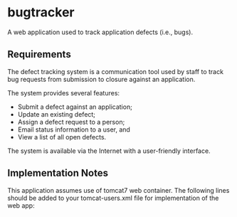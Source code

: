 bugtracker
==========

A web application used to track application defects (i.e., bugs).

Requirements
------------

The defect tracking system is a communication tool used by staff to track bug requests from
submission to closure against an application.

The system provides several features:

 * Submit a defect against an application;
 * Update an existing defect;
 * Assign a defect request to a person;
 * Email status information to a user, and
 * View a list of all open defects.

The system is available via the Internet with a user-friendly interface.

Implementation Notes
--------------------

This application assumes use of tomcat7 web container. The following lines should be added to your
tomcat-users.xml file for implementation of the web app:

<pre>
    <!-- This section contains roles and users for the bugtracker web app -->
      <role rolename="bug-qa"/>
      <role rolename="bug-mngr"/>
      <role rolename="bug-dev"/>
      <user username="marge" password="kiss" roles="bug-mngr"/>
      <user username="burns" password="money" roles="bug-mngr"/>
      <user username="bart"  password="cowabunga" roles="bug-dev"/>
      <user username="lisa"  password="flute" roles="bug-dev"/>
      <user username="barney" password="burp" roles="bug-qa"/>
      <user username="homer" password="donuts" roles="bug-qa"/>
    <!-- End of section for roles/users of the bugtracker web app -->
</pre>
